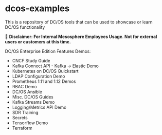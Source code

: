 # dcos-examples

This is a repository of DC/OS tools that can be used to showcase or learn DC/OS functionality

&#x1F4D9; **Disclaimer: For Internal Mesosphere Employees Usage. Not for external users or customers at this time.**

DC/OS Enterprise Edition Features Demos:
- CNCF Study Guide
- Kafka Connect API - Kafka -> Elastic Demo
- Kubernetes on DC/OS Quickstart
- LDAP Configuration Demo
- Prometheus 1.11 and 1.12 Demos
- RBAC Demo
- DC/OS Ansible
- Misc. DC/OS Guides
- Kafka Streams Demo
- Logging/Metrics API Demo
- SDR Training
- Secrets
- Tensorflow Demo
- Terraform











